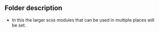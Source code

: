 ## Folder description

- In this the larger scss modules that can be used in multiple places will be set.
